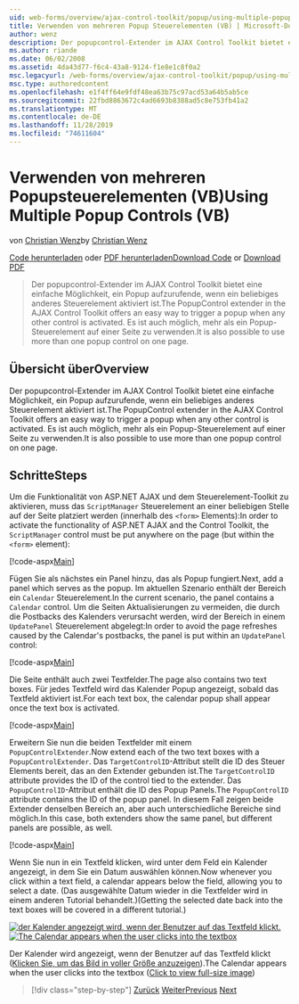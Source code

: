 ```yaml
---
uid: web-forms/overview/ajax-control-toolkit/popup/using-multiple-popup-controls-vb
title: Verwenden von mehreren Popup Steuerelementen (VB) | Microsoft-Dokumentation
author: wenz
description: Der popupcontrol-Extender im AJAX Control Toolkit bietet eine einfache Möglichkeit, ein Popup aufzurufende, wenn ein beliebiges anderes Steuerelement aktiviert ist. Es ist auch möglich, m...
ms.author: riande
ms.date: 06/02/2008
ms.assetid: 4da43d77-f6c4-43a8-9124-f1e8e1c8f0a2
msc.legacyurl: /web-forms/overview/ajax-control-toolkit/popup/using-multiple-popup-controls-vb
msc.type: authoredcontent
ms.openlocfilehash: e1f4ff64e9fdf48ea63b75c97acd53a64b5ab5ce
ms.sourcegitcommit: 22fbd8863672c4ad6693b8388ad5c8e753fb41a2
ms.translationtype: MT
ms.contentlocale: de-DE
ms.lasthandoff: 11/28/2019
ms.locfileid: "74611604"
---
```

# <a name="using-multiple-popup-controls-vb"></a><span data-ttu-id="2191b-104">Verwenden von mehreren Popupsteuerelementen (VB)</span><span class="sxs-lookup"><span data-stu-id="2191b-104">Using Multiple Popup Controls (VB)</span></span>

<span data-ttu-id="2191b-105">von [Christian Wenz](https://github.com/wenz)</span><span class="sxs-lookup"><span data-stu-id="2191b-105">by [Christian Wenz](https://github.com/wenz)</span></span>

<span data-ttu-id="2191b-106">[Code herunterladen](https://download.microsoft.com/download/9/3/f/93f8daea-bebd-4821-833b-95205389c7d0/PopupControl1.vb.zip) oder [PDF herunterladen](https://download.microsoft.com/download/2/d/c/2dc10e34-6983-41d4-9c08-f78f5387d32b/popupcontrol1VB.pdf)</span><span class="sxs-lookup"><span data-stu-id="2191b-106">[Download Code](https://download.microsoft.com/download/9/3/f/93f8daea-bebd-4821-833b-95205389c7d0/PopupControl1.vb.zip) or [Download PDF](https://download.microsoft.com/download/2/d/c/2dc10e34-6983-41d4-9c08-f78f5387d32b/popupcontrol1VB.pdf)</span></span>

> <span data-ttu-id="2191b-107">Der popupcontrol-Extender im AJAX Control Toolkit bietet eine einfache Möglichkeit, ein Popup aufzurufende, wenn ein beliebiges anderes Steuerelement aktiviert ist.</span><span class="sxs-lookup"><span data-stu-id="2191b-107">The PopupControl extender in the AJAX Control Toolkit offers an easy way to trigger a popup when any other control is activated.</span></span> <span data-ttu-id="2191b-108">Es ist auch möglich, mehr als ein Popup-Steuerelement auf einer Seite zu verwenden.</span><span class="sxs-lookup"><span data-stu-id="2191b-108">It is also possible to use more than one popup control on one page.</span></span>

## <a name="overview"></a><span data-ttu-id="2191b-109">Übersicht über</span><span class="sxs-lookup"><span data-stu-id="2191b-109">Overview</span></span>

<span data-ttu-id="2191b-110">Der popupcontrol-Extender im AJAX Control Toolkit bietet eine einfache Möglichkeit, ein Popup aufzurufende, wenn ein beliebiges anderes Steuerelement aktiviert ist.</span><span class="sxs-lookup"><span data-stu-id="2191b-110">The PopupControl extender in the AJAX Control Toolkit offers an easy way to trigger a popup when any other control is activated.</span></span> <span data-ttu-id="2191b-111">Es ist auch möglich, mehr als ein Popup-Steuerelement auf einer Seite zu verwenden.</span><span class="sxs-lookup"><span data-stu-id="2191b-111">It is also possible to use more than one popup control on one page.</span></span>

## <a name="steps"></a><span data-ttu-id="2191b-112">Schritte</span><span class="sxs-lookup"><span data-stu-id="2191b-112">Steps</span></span>

<span data-ttu-id="2191b-113">Um die Funktionalität von ASP.NET AJAX und dem Steuerelement-Toolkit zu aktivieren, muss das `ScriptManager` Steuerelement an einer beliebigen Stelle auf der Seite platziert werden (innerhalb des `<form>` Elements):</span><span class="sxs-lookup"><span data-stu-id="2191b-113">In order to activate the functionality of ASP.NET AJAX and the Control Toolkit, the `ScriptManager` control must be put anywhere on the page (but within the `<form>` element):</span></span>

[!code-aspx[Main](using-multiple-popup-controls-vb/samples/sample1.aspx)]

<span data-ttu-id="2191b-114">Fügen Sie als nächstes ein Panel hinzu, das als Popup fungiert.</span><span class="sxs-lookup"><span data-stu-id="2191b-114">Next, add a panel which serves as the popup.</span></span> <span data-ttu-id="2191b-115">Im aktuellen Szenario enthält der Bereich ein `Calendar` Steuerelement.</span><span class="sxs-lookup"><span data-stu-id="2191b-115">In the current scenario, the panel contains a `Calendar` control.</span></span> <span data-ttu-id="2191b-116">Um die Seiten Aktualisierungen zu vermeiden, die durch die Postbacks des Kalenders verursacht werden, wird der Bereich in einem `UpdatePanel` Steuerelement abgelegt:</span><span class="sxs-lookup"><span data-stu-id="2191b-116">In order to avoid the page refreshes caused by the Calendar's postbacks, the panel is put within an `UpdatePanel` control:</span></span>

[!code-aspx[Main](using-multiple-popup-controls-vb/samples/sample2.aspx)]

<span data-ttu-id="2191b-117">Die Seite enthält auch zwei Textfelder.</span><span class="sxs-lookup"><span data-stu-id="2191b-117">The page also contains two text boxes.</span></span> <span data-ttu-id="2191b-118">Für jedes Textfeld wird das Kalender Popup angezeigt, sobald das Textfeld aktiviert ist.</span><span class="sxs-lookup"><span data-stu-id="2191b-118">For each text box, the calendar popup shall appear once the text box is activated.</span></span>

[!code-aspx[Main](using-multiple-popup-controls-vb/samples/sample3.aspx)]

<span data-ttu-id="2191b-119">Erweitern Sie nun die beiden Textfelder mit einem `PopupControlExtender`.</span><span class="sxs-lookup"><span data-stu-id="2191b-119">Now extend each of the two text boxes with a `PopupControlExtender`.</span></span> <span data-ttu-id="2191b-120">Das `TargetControlID`-Attribut stellt die ID des Steuer Elements bereit, das an den Extender gebunden ist.</span><span class="sxs-lookup"><span data-stu-id="2191b-120">The `TargetControlID` attribute provides the ID of the control tied to the extender.</span></span> <span data-ttu-id="2191b-121">Das `PopupControlID`-Attribut enthält die ID des Popup Panels.</span><span class="sxs-lookup"><span data-stu-id="2191b-121">The `PopupControlID` attribute contains the ID of the popup panel.</span></span> <span data-ttu-id="2191b-122">In diesem Fall zeigen beide Extender denselben Bereich an, aber auch unterschiedliche Bereiche sind möglich.</span><span class="sxs-lookup"><span data-stu-id="2191b-122">In this case, both extenders show the same panel, but different panels are possible, as well.</span></span>

[!code-aspx[Main](using-multiple-popup-controls-vb/samples/sample4.aspx)]

<span data-ttu-id="2191b-123">Wenn Sie nun in ein Textfeld klicken, wird unter dem Feld ein Kalender angezeigt, in dem Sie ein Datum auswählen können.</span><span class="sxs-lookup"><span data-stu-id="2191b-123">Now whenever you click within a text field, a calendar appears below the field, allowing you to select a date.</span></span> <span data-ttu-id="2191b-124">(Das ausgewählte Datum wieder in die Textfelder wird in einem anderen Tutorial behandelt.)</span><span class="sxs-lookup"><span data-stu-id="2191b-124">(Getting the selected date back into the text boxes will be covered in a different tutorial.)</span></span>

<span data-ttu-id="2191b-125">[![der Kalender angezeigt wird, wenn der Benutzer auf das Textfeld klickt.](using-multiple-popup-controls-vb/_static/image2.png)](using-multiple-popup-controls-vb/_static/image1.png)</span><span class="sxs-lookup"><span data-stu-id="2191b-125">[![The Calendar appears when the user clicks into the textbox](using-multiple-popup-controls-vb/_static/image2.png)](using-multiple-popup-controls-vb/_static/image1.png)</span></span>

<span data-ttu-id="2191b-126">Der Kalender wird angezeigt, wenn der Benutzer auf das Textfeld klickt ([Klicken Sie, um das Bild in voller Größe anzuzeigen](using-multiple-popup-controls-vb/_static/image3.png)).</span><span class="sxs-lookup"><span data-stu-id="2191b-126">The Calendar appears when the user clicks into the textbox ([Click to view full-size image](using-multiple-popup-controls-vb/_static/image3.png))</span></span>

> [!div class="step-by-step"]
> <span data-ttu-id="2191b-127">[Zurück](handling-postbacks-from-a-popup-control-without-an-updatepanel-cs.md)
> [Weiter](handling-postbacks-from-a-popup-control-with-an-updatepanel-vb.md)</span><span class="sxs-lookup"><span data-stu-id="2191b-127">[Previous](handling-postbacks-from-a-popup-control-without-an-updatepanel-cs.md)
[Next](handling-postbacks-from-a-popup-control-with-an-updatepanel-vb.md)</span></span>
